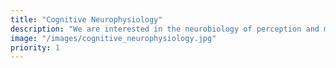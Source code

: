 ```yaml
---
title: "Cognitive Neurophysiology"
description: "We are interested in the neurobiology of perception and memory. We explore neuronal behavior in the medial temporal lobe to understand how conscious percepts are transferred into episodic memory traces."
image: "/images/cognitive_neurophysiology.jpg"
priority: 1
---
```

